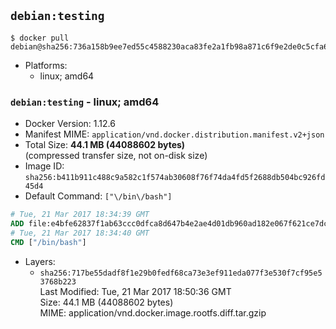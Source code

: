 ## `debian:testing`

```console
$ docker pull debian@sha256:736a158b9ee7ed55c4588230aca83fe2a1fb98a871c6f9e2de0c5cfa687afa33
```

-	Platforms:
	-	linux; amd64

### `debian:testing` - linux; amd64

-	Docker Version: 1.12.6
-	Manifest MIME: `application/vnd.docker.distribution.manifest.v2+json`
-	Total Size: **44.1 MB (44088602 bytes)**  
	(compressed transfer size, not on-disk size)
-	Image ID: `sha256:b411b911c488c9a582c1f574ab30608f76f74da4fd5f2688db504bc926fd45d4`
-	Default Command: `["\/bin\/bash"]`

```dockerfile
# Tue, 21 Mar 2017 18:34:39 GMT
ADD file:e4bfe62837f1ab63ccc0dfca8d647b4e2ae4d01db960ad182e067f621ce7dc2a in / 
# Tue, 21 Mar 2017 18:34:40 GMT
CMD ["/bin/bash"]
```

-	Layers:
	-	`sha256:717be55dadf8f1e29b0fedf68ca73e3ef911eda077f3e530f7cf95e53768b223`  
		Last Modified: Tue, 21 Mar 2017 18:50:36 GMT  
		Size: 44.1 MB (44088602 bytes)  
		MIME: application/vnd.docker.image.rootfs.diff.tar.gzip
